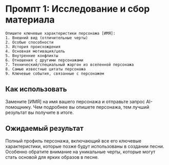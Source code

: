 # Промпт 1: Исследование и сбор материала

```
Опишите ключевые характеристики персонажа [ИМЯ]:
1. Внешний вид (отличительные черты)
2. Особые способности
3. История происхождения
4. Основная мотивация/цель
5. Внутренние конфликты
6. Отношения с другими персонажами
7. Технический/специальный жаргон из вселенной персонажа
8. Самые известные цитаты персонажа
9. Ключевые события, связанные с персонажем
```

## Как использовать

Замените [ИМЯ] на имя вашего персонажа и отправьте запрос AI-помощнику. Чем подробнее вы опишете персонажа, тем лучший результат вы получите в итоге.

## Ожидаемый результат

Полный профиль персонажа, включающий все его ключевые характеристики, которые позже будут использованы в создании песни. Особенно обратите внимание на уникальные черты, которые могут стать основой для ярких образов в песне.